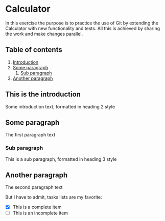 # Calculator

In this exercise the purpose is to practice the use of Git by extending the Calculator with new functionality and tests. All this is achieved by sharing the work and make changes parallel.

## Table of contents
1. [Introduction](#introduction)
2. [Some paragraph](#paragraph1)
    1. [Sub paragraph](#subparagraph1)
3. [Another paragraph](#paragraph2)

## This is the introduction <a name="introduction"></a>
Some introduction text, formatted in heading 2 style

## Some paragraph <a name="paragraph1"></a>
The first paragraph text

### Sub paragraph <a name="subparagraph1"></a>
This is a sub paragraph, formatted in heading 3 style

## Another paragraph <a name="paragraph2"></a>
The second paragraph text

But I have to admit, tasks lists are my favorite:

- [x] This is a complete item
- [ ] This is an incomplete item
